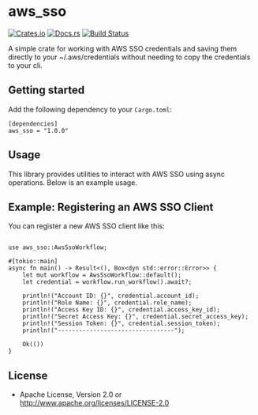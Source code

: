 # aws_sso

[![Crates.io](https://img.shields.io/crates/v/aws_sso.svg)](https://crates.io/crates/aws_sso)
[![Docs.rs](https://docs.rs/aws_sso/badge.svg)](https://docs.rs/aws_sso)
[![Build Status](https://img.shields.io/github/actions/workflow/status/davidwebstar34/aws_sso/rust.yml?branch=main)](https://github.com/davidwebstar34/aws_sso/actions?query=branch%3Amain)

A simple crate for working with AWS SSO credentials and saving them directly to your ~/.aws/credentials without needing to copy the credentials to your cli.

## Getting started

Add the following dependency to your `Cargo.toml`:

```
[dependencies]
aws_sso = "1.0.0"

```

## Usage

This library provides utilities to interact with AWS SSO using async operations. Below is an example usage.

## Example: Registering an AWS SSO Client

You can register a new AWS SSO client like this:

```

use aws_sso::AwsSsoWorkflow;

#[tokio::main]
async fn main() -> Result<(), Box<dyn std::error::Error>> {
    let mut workflow = AwsSsoWorkflow::default();
    let credential = workflow.run_workflow().await?;

    println!("Account ID: {}", credential.account_id);
    println!("Role Name: {}", credential.role_name);
    println!("Access Key ID: {}", credential.access_key_id);
    println!("Secret Access Key: {}", credential.secret_access_key);
    println!("Session Token: {}", credential.session_token);
    println!("---------------------------------");

    Ok(())
}

```

## License

- Apache License, Version 2.0 or http://www.apache.org/licenses/LICENSE-2.0
